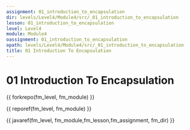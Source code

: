 ```yaml
---
assignment: 01_introduction_to_encapsulation
dir: levels/Level4/Module4/src/_01_introduction_to_encapsulation
lesson: 01_introduction_to_encapsulation
level: Level4
module: Module4
oassignment: 01_introduction_to_encapsulation
opath: levels/Level4/Module4/src/_01_introduction_to_encapsulation
title: 01 Introduction To Encapsulation
---
```

# 01 Introduction To Encapsulation

{{ forkrepo(fm_level, fm_module) }}

{{ reporef(fm_level, fm_module) }}




{{ javaref(fm_level, fm_module,fm_lesson,fm_assignment, fm_dir) }}

